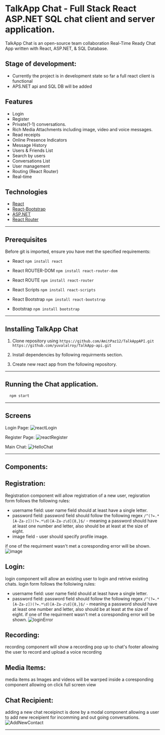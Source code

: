 # TalkApp Chat - Full Stack React ASP.NET SQL chat client and server application.

TalkApp Chat is an open-source team collaboration Real-Time Ready Chat App written with React, ASP.NET, & SQL Database.

## Stage of development:
- Currently the project is in development state so far a full react client is functional
- APS.NET api and SQL DB will be added 

## Features
- Login
- Register
- Private(1-1) conversations.
- Rich Media Attachments including image, video and voice messages. 
- Read receipts
- Online Presence Indicators
- Message History
- Users & Friends List
- Search by users
- Conversations List
- User management
- Routing (React Router)
- Real-time
  
 ## Technologies
* [React](https://github.com/facebook/react)
* [React-Bootstrap](https://react-bootstrap.github.io/)
* [ASP.NET](https://dotnet.microsoft.com/en-us/apps/aspnet)
* [React Router](https://reactrouter.com/docs/en/v6)


<hr/> 

## Prerequisites

Before git is imported, ensure you have met the specified requirements:

- React `npm install react`

- React ROUTER-DOM `npm install react-router-dom`

- React ROUTE `npm install react-router`

- React Scripts `npm install react-scripts`

- React Bootstrap `npm install react-bootstrap`

- Bootstrap `npm install bootstrap`

___

## Installing TalkApp Chat 

1. Clone repository using `https://github.com/AmitPaz12/TalkAppAPI.git` `https://github.com/yuvalalroy/TalkApp-api.git`

2. Install dependencies by following requirments section.

3. Create new react app from the following repository.
___

## Running the Chat application.

```javascript
  npm start
```
___

## Screens

Login Page:
![reactLogin](https://user-images.githubusercontent.com/92422861/189529865-9f6bf7e9-ae0b-4fea-ba28-c0f1a3e5e2da.png)

Register Page:
![reactRegister](https://user-images.githubusercontent.com/92422861/189529640-3b5211e1-9d9c-4a60-aed1-c030aee8e771.png)

Main Chat:
![HelloChat](https://user-images.githubusercontent.com/92422861/189529666-0bc64b34-8e9b-4d43-8ea0-b404c638aa51.png)

---

## Components:
 ## Registration:
 Registration component will allow registration of a new user, regisration form follows the following rules:
 - username field: user name field should at least have a single letter.
 - password field: password field should follow the following regex `/^(?=.*[A-Za-z])(?=.*\d)[A-Za-z\d]{8,}$/` - meaning a password should have at least one number and letter, also should be at least at the size of eight.
 - image field - user should specify profile image.
 
 if one of the requirment wasn't met a coresponding error will be shown.
 ![image](https://user-images.githubusercontent.com/92247226/165350130-2eacfc6d-f8c8-413a-90b0-bdce64002326.png)
 
  ## Login:
  login component will allow an existing user to login and retrive existing chats.
  login form follows the folloiwing rules:
   - username field: user name field should at least have a single letter.
 - password field: password field should follow the following regex `/^(?=.*[A-Za-z])(?=.*\d)[A-Za-z\d]{8,}$/` - meaning a password should have at least one number and letter, also should be at least at the size of eight.
   if one of the requirment wasn't met a coresponding error will be shown.
   ![loginError](https://user-images.githubusercontent.com/92422861/189529716-a836f16b-aa31-4db8-bace-80285dec5a27.png)

  ## Recording:
  recording component will show a recording pop up to chat's footer allowing the user to record and upload a voice recording

  ## Media Items:
  media items as Images and videos will be warrped inside a coresponding component allowing on click full screen view

  ## Chat Recipient:
  adding a new chat receipinct is done by a modal component allowing a user to add new receipient for incomming and out going conversations.
  ![AddNewContact](https://user-images.githubusercontent.com/92422861/189529767-9307caf4-1751-4973-9ebd-ddd6eacd7609.png)


---
